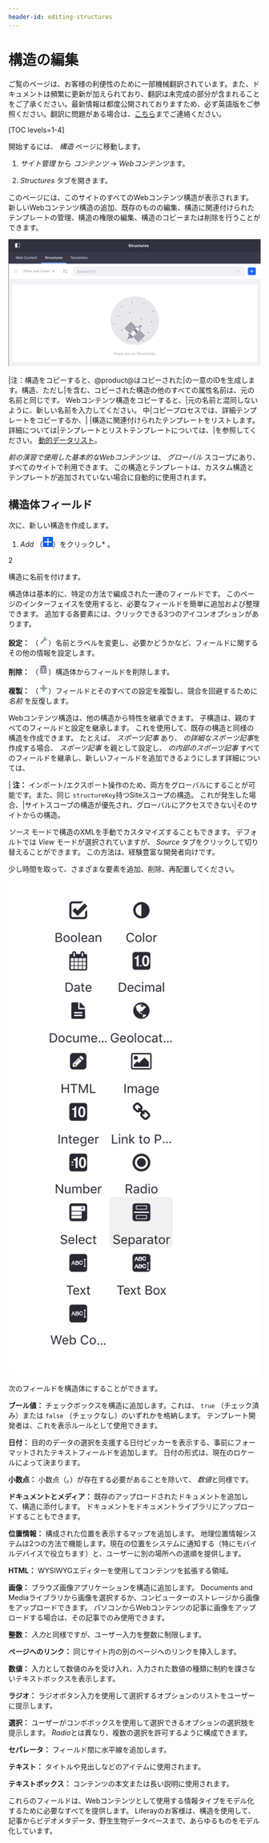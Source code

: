 ```yaml
---
header-id: editing-structures
---
```


# 構造の編集

<p class="alert alert-info"><span class="wysiwyg-color-blue120">ご覧のページは、お客様の利便性のために一部機械翻訳されています。また、ドキュメントは頻繁に更新が加えられており、翻訳は未完成の部分が含まれることをご了承ください。最新情報は都度公開されておりますため、必ず英語版をご参照ください。翻訳に問題がある場合は、<a href="mailto:support-content-jp@liferay.com">こちら</a>までご連絡ください。</span></p>

[TOC levels=1-4]

開始するには、 *構造* ページに移動します。

1.  *サイト管理* から *コンテンツ* → *Webコンテンツ*ます。

2.  *Structures* タブを開きます。

このページには、このサイトのすべてのWebコンテンツ構造が表示されます。 新しいWebコンテンツ構造の追加、既存のものの編集、構造に関連付けられたテンプレートの管理、構造の権限の編集、構造のコピーまたは削除を行うことができます。

![図1：構造物はプリインストールされていません。 自分で作る必要があります。](../../../../../images/manage-structures.png)

|注：構造をコピーすると、@product@はコピーされた|の一意のIDを生成します。構造、ただし|を含む、コピーされた構造の他のすべての属性名前は、元の名前と同じです。 Webコンテンツ構造をコピーすると、|元の名前と混同しないように、新しい名前を入力してください。 中|コピープロセスでは、詳細テンプレートをコピーするか、| |構造に関連付けられたテンプレートをリストします。 詳細については|テンプレートとリストテンプレートについては、|を参照してください。 [動的データリスト](/docs/7-1/user/-/knowledge_base/u/dynamic-data-lists)。

*前の演習で使用した基本的なWebコンテンツ* は、 *グローバル* スコープにあり、すべてのサイトで利用できます。 この構造とテンプレートは、カスタム構造とテンプレートが追加されていない場合に自動的に使用されます。

## 構造体フィールド

次に、新しい構造を作成します。

1.  *Add* （![Add Structure](../../../../../images/icon-add.png)）をクリックし* 。</p></li>

2

構造に名前を付けます。</ol>

構造体は基本的に、特定の方法で編成された一連のフィールドです。 このページのインターフェイスを使用すると、必要なフィールドを簡単に追加および整理できます。 追加する各要素には、クリックできる3つのアイコンオプションがあります。

**設定：** （![Settings](../../../../../images/icon-wrench.png)）名前とラベルを変更し、必要かどうかなど、フィールドに関するその他の情報を設定します。

**削除：** （![Delete](../../../../../images/icon-trash.png)）構造体からフィールドを削除します。

**複製：** （![Duplicate](../../../../../images/icon-add-2.png)）フィールドとそのすべての設定を複製し、競合を回避するために *名前* を反復します。

Webコンテンツ構造は、他の構造から特性を継承できます。 子構造は、親のすべてのフィールドと設定を継承します。 これを使用して、既存の構造と同様の構造を作成できます。 たとえば、 *スポーツ記事* あり、 *の詳細なスポーツ記事*を作成する場合、 *スポーツ記事* を親として設定し、 *の内部のスポーツ記事* すべてのフィールドを継承し、新しいフィールドを追加できるようにします詳細については、

| **注：** インポート/エクスポート操作のため、両方をグローバルにすることが可能です。また、同じ `structureKey`持つSiteスコープの構造。 これが発生した場合、|サイトスコープの構造が優先され、グローバルにアクセスできない|そのサイトからの構造。

*ソース* モードで構造のXMLを手動でカスタマイズすることもできます。 デフォルトでは *View* モードが選択されていますが、 *Source* タブをクリックして切り替えることができます。 この方法は、経験豊富な開発者向けです。

少し時間を取って、さまざまな要素を追加、削除、再配置してください。

![図2：構造エディターには、Webコンテンツをカスタマイズするための多くのオプションがあります。](../../../../../images/web-content-structure-editor.png)

次のフィールドを構造体にすることができます。

**ブール値：** チェックボックスを構造に追加します。これは、 `true` （チェック済み）または `false` （チェックなし）のいずれかを格納します。 テンプレート開発者は、これを表示ルールとして使用できます。

**日付：** 目的のデータの選択を支援する日付ピッカーを表示する、事前にフォーマットされたテキストフィールドを追加します。 日付の形式は、現在のロケールによって決まります。

**小数点：** 小数点（。）が存在する必要があることを除いて、 *数値*と同様です。

**ドキュメントとメディア：** 既存のアップロードされたドキュメントを追加して、構造に添付します。 ドキュメントをドキュメントライブラリにアップロードすることもできます。

**位置情報：** 構成された位置を表示するマップを追加します。 地理位置情報システムは2つの方法で機能します。現在の位置をシステムに通知する（特にモバイルデバイスで役立ちます）と、ユーザーに別の場所への道順を提供します。

**HTML：** WYSIWYGエディターを使用してコンテンツを拡張する領域。

**画像：** ブラウズ画像アプリケーションを構造に追加します。 Documents and Mediaライブラリから画像を選択するか、コンピューターのストレージから画像をアップロードできます。 パソコンからWebコンテンツの記事に画像をアップロードする場合は、その記事でのみ使用できます。

**整数：** *入力*と同様ですが、ユーザー入力を整数に制限します。

**ページへのリンク：** 同じサイト内の別のページへのリンクを挿入します。

**数値：** 入力として数値のみを受け入れ、入力された数値の種類に制約を課さないテキストボックスを表示します。

**ラジオ：** ラジオボタン入力を使用して選択するオプションのリストをユーザーに提示します。

**選択：** ユーザーがコンボボックスを使用して選択できるオプションの選択肢を提示します。 *Radio*とは異なり、複数の選択を許可するように構成できます。

**セパレータ：** フィールド間に水平線を追加します。

**テキスト：** タイトルや見出しなどのアイテムに使用されます。

**テキストボックス：** コンテンツの本文または長い説明に使用されます。

これらのフィールドは、Webコンテンツとして使用する情報タイプをモデル化するために必要なすべてを提供します。 Liferayのお客様は、構造を使用して、記事からビデオメタデータ、野生生物データベースまで、あらゆるものをモデル化しています。
